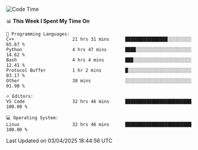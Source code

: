 
<!--START_SECTION:waka-->
![Code Time](http://img.shields.io/badge/Code%20Time-3%2C285%20hrs%204%20mins-blue)

📊 **This Week I Spent My Time On** 

```text
💬 Programming Languages: 
C++                      21 hrs 31 mins      ████████████████░░░░░░░░░   65.67 % 
Python                   4 hrs 47 mins       ████░░░░░░░░░░░░░░░░░░░░░   14.62 % 
Bash                     4 hrs 4 mins        ███░░░░░░░░░░░░░░░░░░░░░░   12.41 % 
Protocol Buffer          1 hr 2 mins         █░░░░░░░░░░░░░░░░░░░░░░░░   03.17 % 
Other                    38 mins             ░░░░░░░░░░░░░░░░░░░░░░░░░   01.98 % 

🔥 Editors: 
VS Code                  32 hrs 46 mins      █████████████████████████   100.00 % 

💻 Operating System: 
Linux                    32 hrs 46 mins      █████████████████████████   100.00 % 
```


 Last Updated on 03/04/2025 18:44:56 UTC
<!--END_SECTION:waka-->

